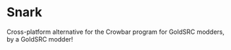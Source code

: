 # Snark
 Cross-platform alternative for the Crowbar program for GoldSRC modders, by a GoldSRC modder!

